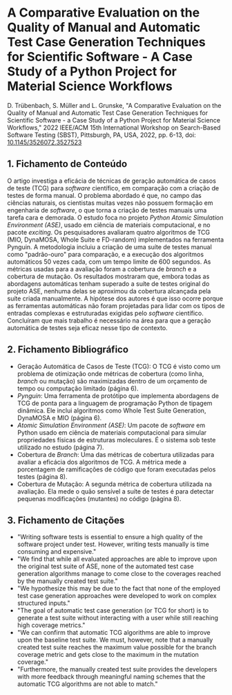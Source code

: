 # A Comparative Evaluation on the Quality of Manual and Automatic Test Case Generation Techniques for Scientific Software - A Case Study of a Python Project for Material Science Workflows

D. Trübenbach, S. Müller and L. Grunske, "A Comparative Evaluation on the Quality of Manual and Automatic Test Case Generation Techniques for Scientific Software - a Case Study of a Python Project for Material Science Workflows," 2022 IEEE/ACM 15th International Workshop on Search-Based Software Testing (SBST), Pittsburgh, PA, USA, 2022, pp. 6-13, doi: [10.1145/3526072.3527523](https://doi.org/10.1145/3526072.3527523)


## 1. Fichamento de Conteúdo

O artigo investiga a eficácia de técnicas de geração automática de casos de teste (TCG) para _software_ científico, em comparação com a criação de testes de forma manual. O problema abordado é que, no campo das ciências naturais, os cientistas muitas vezes não possuem formação em engenharia de _software_, o que torna a criação de testes manuais uma tarefa cara e demorada. O estudo foca no projeto _Python Atomic Simulation Environment (ASE)_, usado em ciência de materiais computacional, e no pacote _exciting_. Os pesquisadores avaliaram quatro algoritmos de TCG (MIO, DynaMOSA, Whole Suite e FD-random) implementados na ferramenta Pynguin. A metodologia incluiu a criação de uma suíte de testes manual como "padrão-ouro" para comparação, e a execução dos algoritmos automáticos 50 vezes cada, com um tempo limite de 600 segundos. As métricas usadas para a avaliação foram a cobertura de _branch_ e a cobertura de mutação. Os resultados mostraram que, embora todas as abordagens automáticas tenham superado a suíte de testes original do projeto ASE, nenhuma delas se aproximou da cobertura alcançada pela suíte criada manualmente. A hipótese dos autores é que isso ocorre porque as ferramentas automáticas não foram projetadas para lidar com os tipos de entradas complexas e estruturadas exigidas pelo _software_ científico. Concluíram que mais trabalho é necessário na área para que a geração automática de testes seja eficaz nesse tipo de contexto.

## 2. Fichamento Bibliográfico

* Geração Automática de Casos de Teste (TCG): O TCG é visto como um problema de otimização onde métricas de cobertura (como linha, _branch_ ou mutação) são maximizadas dentro de um orçamento de tempo ou computação limitado (página 6).
* _Pynguin_: Uma ferramenta de protótipo que implementa abordagens de TCG de ponta para a linguagem de programação Python de tipagem dinâmica. Ele inclui algoritmos como Whole Test Suite Generation, DynaMOSA e MIO (página 6).
* _Atomic Simulation Environment (ASE)_: Um pacote de _software_ em Python usado em ciência de materiais computacional para simular propriedades físicas de estruturas moleculares. É o sistema sob teste utilizado no estudo (página 7).
* Cobertura de _Branch_: Uma das métricas de cobertura utilizadas para avaliar a eficácia dos algoritmos de TCG. A métrica mede a porcentagem de ramificações de código que foram executadas pelos testes (página 8).
* Cobertura de Mutação: A segunda métrica de cobertura utilizada na avaliação. Ela mede o quão sensível a suíte de testes é para detectar pequenas modificações (mutantes) no código (página 8).

## 3. Fichamento de Citações

* "Writing software tests is essential to ensure a high quality of the software project under test. However, writing tests manually is time consuming and expensive."
* "We find that while all evaluated approaches are able to improve upon the original test suite of ASE, none of the automated test case generation algorithms manage to come close to the coverages reached by the manually created test suite."
* "We hypothesize this may be due to the fact that none of the employed test case generation approaches were developed to work on complex structured inputs."
* "The goal of automatic test case generation (or TCG for short) is to generate a test suite without interacting with a user while still reaching high coverage metrics."
* "We can confirm that automatic TCG algorithms are able to improve upon the baseline test suite. We must, however, note that a manually created test suite reaches the maximum value possible for the branch coverage metric and gets close to the maximum in the mutation coverage."
* "Furthermore, the manually created test suite provides the developers with more feedback through meaningful naming schemes that the automatic TCG algorithms are not able to match." 